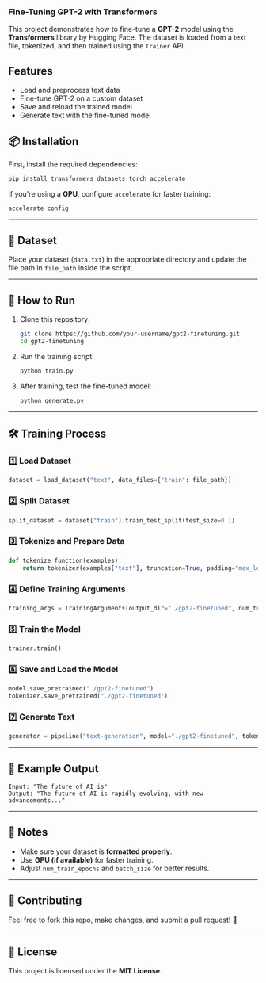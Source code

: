 
### **Fine-Tuning GPT-2 with Transformers**

This project demonstrates how to fine-tune a **GPT-2** model using the **Transformers** library by Hugging Face. The dataset is loaded from a text file, tokenized, and then trained using the `Trainer` API.

## **Features**
- Load and preprocess text data  
- Fine-tune GPT-2 on a custom dataset  
- Save and reload the trained model  
- Generate text with the fine-tuned model  

## **📦 Installation**
First, install the required dependencies:  
```bash
pip install transformers datasets torch accelerate
```

If you're using a **GPU**, configure `accelerate` for faster training:  
```bash
accelerate config
```

---

## **📂 Dataset**
Place your dataset (`data.txt`) in the appropriate directory and update the file path in `file_path` inside the script.

---

## **📜 How to Run**
1. Clone this repository:
   ```bash
   git clone https://github.com/your-username/gpt2-finetuning.git
   cd gpt2-finetuning
   ```

2. Run the training script:
   ```bash
   python train.py
   ```

3. After training, test the fine-tuned model:
   ```bash
   python generate.py
   ```

---

## **🛠 Training Process**
### **1️⃣ Load Dataset**
```python
dataset = load_dataset("text", data_files={"train": file_path})
```
### **2️⃣ Split Dataset**
```python
split_dataset = dataset["train"].train_test_split(test_size=0.1)
```
### **3️⃣ Tokenize and Prepare Data**
```python
def tokenize_function(examples):
    return tokenizer(examples["text"], truncation=True, padding="max_length", max_length=512)
```
### **4️⃣ Define Training Arguments**
```python
training_args = TrainingArguments(output_dir="./gpt2-finetuned", num_train_epochs=3)
```
### **5️⃣ Train the Model**
```python
trainer.train()
```
### **6️⃣ Save and Load the Model**
```python
model.save_pretrained("./gpt2-finetuned")
tokenizer.save_pretrained("./gpt2-finetuned")
```
### **7️⃣ Generate Text**
```python
generator = pipeline("text-generation", model="./gpt2-finetuned", tokenizer="./gpt2-finetuned")
```

---

## **📜 Example Output**
```
Input: "The future of AI is"
Output: "The future of AI is rapidly evolving, with new advancements..."
```

---

## **📌 Notes**
- Make sure your dataset is **formatted properly**.
- Use **GPU (if available)** for faster training.
- Adjust `num_train_epochs` and `batch_size` for better results.

---

## **🤝 Contributing**
Feel free to fork this repo, make changes, and submit a pull request! 🚀  

---

## **📜 License**
This project is licensed under the **MIT License**.
